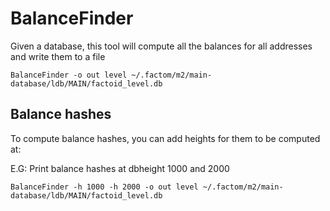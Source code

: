 # BalanceFinder

Given a database, this tool will compute all the balances for all addresses and write them to a file
```
BalanceFinder -o out level ~/.factom/m2/main-database/ldb/MAIN/factoid_level.db
```

## Balance hashes

To compute balance hashes, you can add heights for them to be computed at:

E.G: Print balance hashes at dbheight 1000 and 2000
```
BalanceFinder -h 1000 -h 2000 -o out level ~/.factom/m2/main-database/ldb/MAIN/factoid_level.db
```